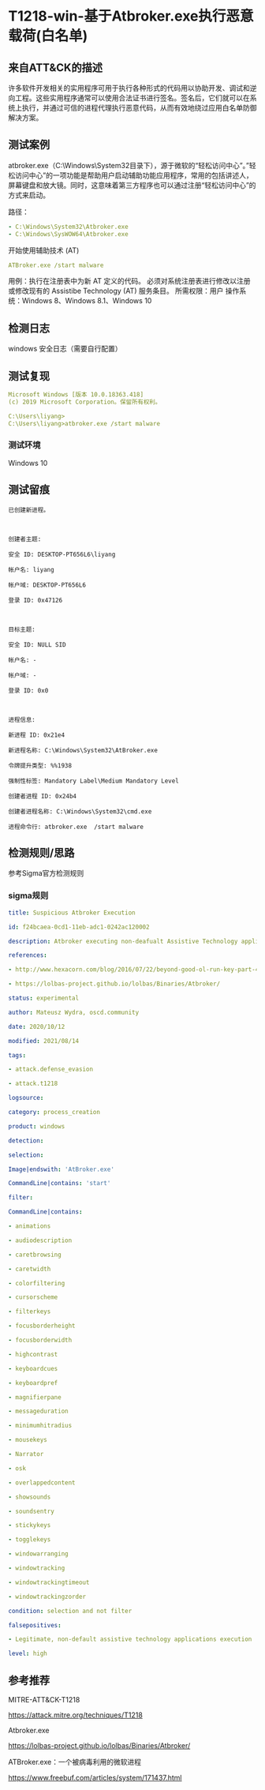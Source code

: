 # T1218-win-基于Atbroker.exe执行恶意载荷(白名单)

## 来自ATT&CK的描述

许多软件开发相关的实用程序可用于执行各种形式的代码用以协助开发、调试和逆向工程。这些实用程序通常可以使用合法证书进行签名。签名后，它们就可以在系统上执行，并通过可信的进程代理执行恶意代码，从而有效地绕过应用白名单防御解决方案。

## 测试案例

 atbroker.exe（C:\Windows\System32目录下），源于微软的“轻松访问中心”。”轻松访问中心”的一项功能是帮助用户启动辅助功能应用程序，常用的包括讲述人，屏幕键盘和放大镜。同时，这意味着第三方程序也可以通过注册“轻松访问中心”的方式来启动。

 路径：

```yml
- C:\Windows\System32\Atbroker.exe
- C:\Windows\SysWOW64\Atbroker.exe
 ```

开始使用辅助技术 (AT)

```yml
ATBroker.exe /start malware
```

用例：执行在注册表中为新 AT 定义的代码。 必须对系统注册表进行修改以注册或修改现有的 Assistibe Technology (AT) 服务条目。
所需权限：用户
操作系统：Windows 8、Windows 8.1、Windows 10

## 检测日志

windows 安全日志（需要自行配置）

## 测试复现

```yml
Microsoft Windows [版本 10.0.18363.418]
(c) 2019 Microsoft Corporation。保留所有权利。

C:\Users\liyang>
C:\Users\liyang>atbroker.exe /start malware
```

### 测试环境

Windows 10

## 测试留痕

```log
已创建新进程。

  

创建者主题:

安全 ID: DESKTOP-PT656L6\liyang

帐户名: liyang

帐户域: DESKTOP-PT656L6

登录 ID: 0x47126

  

目标主题:

安全 ID: NULL SID

帐户名: -

帐户域: -

登录 ID: 0x0

  

进程信息:

新进程 ID: 0x21e4

新进程名称: C:\Windows\System32\AtBroker.exe

令牌提升类型: %%1938

强制性标签: Mandatory Label\Medium Mandatory Level

创建者进程 ID: 0x24b4

创建者进程名称: C:\Windows\System32\cmd.exe

进程命令行: atbroker.exe  /start malware
```

## 检测规则/思路

参考Sigma官方检测规则

### sigma规则

```yml
title: Suspicious Atbroker Execution

id: f24bcaea-0cd1-11eb-adc1-0242ac120002

description: Atbroker executing non-deafualt Assistive Technology applications

references:

- http://www.hexacorn.com/blog/2016/07/22/beyond-good-ol-run-key-part-42/

- https://lolbas-project.github.io/lolbas/Binaries/Atbroker/

status: experimental

author: Mateusz Wydra, oscd.community

date: 2020/10/12

modified: 2021/08/14

tags:

- attack.defense_evasion

- attack.t1218

logsource:

category: process_creation

product: windows

detection:

selection:

Image|endswith: 'AtBroker.exe'

CommandLine|contains: 'start'

filter:

CommandLine|contains:

- animations

- audiodescription

- caretbrowsing

- caretwidth

- colorfiltering

- cursorscheme

- filterkeys

- focusborderheight

- focusborderwidth

- highcontrast

- keyboardcues

- keyboardpref

- magnifierpane

- messageduration

- minimumhitradius

- mousekeys

- Narrator

- osk

- overlappedcontent

- showsounds

- soundsentry

- stickykeys

- togglekeys

- windowarranging

- windowtracking

- windowtrackingtimeout

- windowtrackingzorder

condition: selection and not filter

falsepositives:

- Legitimate, non-default assistive technology applications execution

level: high
```

## 参考推荐

MITRE-ATT&CK-T1218

<https://attack.mitre.org/techniques/T1218>

Atbroker.exe

<https://lolbas-project.github.io/lolbas/Binaries/Atbroker/>

ATBroker.exe：一个被病毒利用的微软进程

<https://www.freebuf.com/articles/system/171437.html>
